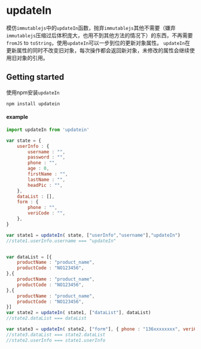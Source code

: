 # updateIn
模仿`immutablejs`中的`updateIn`函数，抛弃`immutablejs`其他不需要（嫌弃`immutablejs`压缩过后体积庞大，也用不到其他方法的情况下）的东西，不再需要`fromJS` to `toString`，使用`updateIn`可以一步到位的更新对象属性。
`updateIn`在更新属性的同时不改变旧对象，每次操作都会返回新对象，未修改的属性会继续使用旧对象的引用。

Getting started
---------------
使用npm安装`updateIn`
```shell
npm install updatein
```

#### example
```js
import updateIn from 'updatein'

var state = {
	userInfo : {
		username : "",
		password : "",
		phone : "",
		age : 0,
		firstName : "",
		lastName : "",
		headPic : "",
	},
	dataList : [],
	form : {
		phone : "",
		veriCode : "",
	},
}

var state1 = updateIn( state, ["userInfo","username"],"updateIn")
//state1.userInfo.username === "updateIn"


var dataList = [{
	productName : "product_name",
	productCode : "NO123456",
},{
	productName : "product_name",
	productCode : "NO123456",
},{
	productName : "product_name",
	productCode : "NO123456",
}]
var state2 = updateIn( state1, ["dataList"], dataList)
//state2.dataList === dataList

var state3 = updateIn( state2, ["form"], { phone : "136xxxxxxxx", veriCode : "342030" } )
//state3.dataList === state2.dataList
//state2.userInfo === state1.userInfo

```
